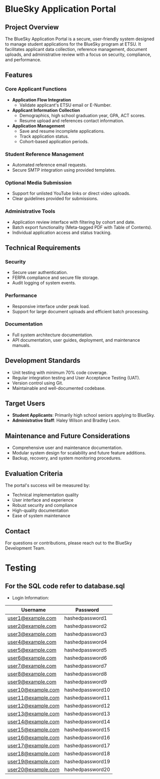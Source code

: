 # BlueSky Application Portal

## Project Overview
The BlueSky Application Portal is a secure, user-friendly system designed to manage student applications for the BlueSky program at ETSU. It facilitates applicant data collection, reference management, document uploads, and administrative review with a focus on security, compliance, and performance.

## Features

### Core Applicant Functions
- **Application Flow Integration**
  - Validate applicant's ETSU email or E-Number.
- **Applicant Information Collection**
  - Demographics, high school graduation year, GPA, ACT scores.
  - Resume upload and references contact information.
- **Application Management**
  - Save and resume incomplete applications.
  - Track application status.
  - Cohort-based application periods.

### Student Reference Management
- Automated reference email requests.
- Secure SMTP integration using provided templates.

### Optional Media Submission
- Support for unlisted YouTube links or direct video uploads.
- Clear guidelines provided for submissions.

### Administrative Tools
- Application review interface with filtering by cohort and date.
- Batch export functionality (Meta-tagged PDF with Table of Contents).
- Individual application access and status tracking.

## Technical Requirements

### Security
- Secure user authentication.
- FERPA compliance and secure file storage.
- Audit logging of system events.

### Performance
- Responsive interface under peak load.
- Support for large document uploads and efficient batch processing.

### Documentation
- Full system architecture documentation.
- API documentation, user guides, deployment, and maintenance manuals.

## Development Standards
- Unit testing with minimum 70% code coverage.
- Regular integration testing and User Acceptance Testing (UAT).
- Version control using Git.
- Maintainable and well-documented codebase.

## Target Users
- **Student Applicants**: Primarily high school seniors applying to BlueSky.
- **Administrative Staff**: Haley Wilson and Bradley Leon.

## Maintenance and Future Considerations
- Comprehensive user and maintenance documentation.
- Modular system design for scalability and future feature additions.
- Backup, recovery, and system monitoring procedures.

## Evaluation Criteria
The portal's success will be measured by:
- Technical implementation quality
- User interface and experience
- Robust security and compliance
- High-quality documentation
- Ease of system maintenance

## Contact
For questions or contributions, please reach out to the BlueSky Development Team.

# Testing

## For the SQL code refer to database.sql

- Login Information:

| Username                | Password         |
|--------------------------|------------------|
| user1@example.com        | hashedpassword1  |
| user2@example.com        | hashedpassword2  |
| user3@example.com        | hashedpassword3  |
| user4@example.com        | hashedpassword4  |
| user5@example.com        | hashedpassword5  |
| user6@example.com        | hashedpassword6  |
| user7@example.com        | hashedpassword7  |
| user8@example.com        | hashedpassword8  |
| user9@example.com        | hashedpassword9  |
| user10@example.com       | hashedpassword10 |
| user11@example.com       | hashedpassword11 |
| user12@example.com       | hashedpassword12 |
| user13@example.com       | hashedpassword13 |
| user14@example.com       | hashedpassword14 |
| user15@example.com       | hashedpassword15 |
| user16@example.com       | hashedpassword16 |
| user17@example.com       | hashedpassword17 |
| user18@example.com       | hashedpassword18 |
| user19@example.com       | hashedpassword19 |
| user20@example.com       | hashedpassword20 |